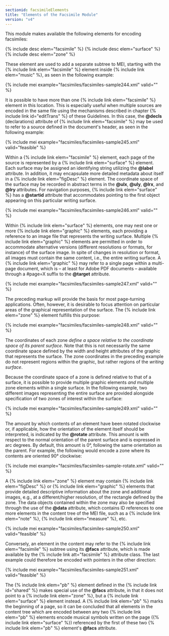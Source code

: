 ```yaml
---
sectionid: facsimileElements
title: "Elements of the Facsimile Module"
version: "v4"
---
```


This module makes available the following elements for encoding facsimiles:

{% include desc elem="facsimile" %}
{% include desc elem="surface" %}
{% include desc elem="zone" %}

These element are used to add a separate subtree to MEI, starting with the {% include link elem="facsimile" %} element inside {% include link elem="music" %}, as seen in the following example:

{% include mei example="facsimiles/facsimiles-sample244.xml" valid="" %}

It is possible to have more than one {% include link elem="facsimile" %} element in this location. This is especially useful when multiple sources are encoded in the same file using the mechanisms described in chapter {% include link id="editTrans" %} of these Guidelines. In this case, the **@decls** (declarations) attribute of {% include link elem="facsimile" %} may be used to refer to a source defined in the document's header, as seen in the following example:

{% include mei example="facsimiles/facsimiles-sample245.xml" valid="feasible" %}

Within a {% include link elem="facsimile" %} element, each page of the source is represented by a {% include link elem="surface" %} element. Each surface may be assigned an identifying string utilizing the **@label** attribute. In addition, it may encapsulate more detailed metadata about itself in a {% include link elem="figDesc" %} element. The coordinate space of the surface may be recorded in abstract terms in the **@ulx**, **@uly**, **@lrx**, and **@lry** attributes. For navigation purposes, {% include link elem="surface" %} has a **@startid** attribute that accommodates pointing to the first object appearing on this particular writing surface.

{% include mei example="facsimiles/facsimiles-sample246.xml" valid="" %}

Within {% include link elem="surface" %} elements, one may nest one or more {% include link elem="graphic" %} elements, each providing a reference to an image file that represents the writing surface. Multiple {% include link elem="graphic" %} elements are permitted in order to accommodate alternative versions (different resolutions or formats, for instance) of the surface image. In spite of changes in resolution or format, all images must contain the same content, i.e., the entire writing surface. A {% include link elem="graphic" %} may refer to a single page within a multi-page document, which is – at least for Adobe PDF documents – available through a #page=X suffix to the **@target** attribute.

{% include mei example="facsimiles/facsimiles-sample247.xml" valid="" %}

The preceding markup will provide the basis for most page-turning applications. Often, however, it is desirable to focus attention on particular areas of the graphical representation of the surface. The {% include link elem="zone" %} element fulfills this purpose:

{% include mei example="facsimiles/facsimiles-sample248.xml" valid="" %}

The coordinates of each zone *define a space relative to the coordinate space of its parent surface*. Note that this is not necessarily the same coordinate space defined by the width and height attributes of the graphic that represents the surface. The zone coordinates in the preceding example do not represent regions within the graphic, but rather regions of the *writing surface*.

Because the coordinate space of a zone is defined relative to that of a surface, it is possible to provide multiple graphic elements *and* multiple zone elements within a single surface. In the following example, two different images representing the entire surface are provided alongside specification of two zones of interest within the surface:

{% include mei example="facsimiles/facsimiles-sample249.xml" valid="" %}

The amount by which contents of an element have been rotated clockwise or, if applicable, how the orientation of the element itself should be interpreted, is indicated by the **@rotate** attribute.
This amount is with respect to the normal orientation of the parent surface and is expressed in arc degrees. By default, this amount is 0&deg;, following the same orientation as the parent.
For example, the following would encode a zone where its contents are oriented 90&deg; clockwise:

{% include mei example="facsimiles/facsimiles-sample-rotate.xml" valid="" %}

A {% include link elem="zone" %} element may contain {% include link elem="figDesc" %} or {% include link elem="graphic" %} elements that provide detailed descriptive information about the zone and additional images, e.g., at a different/higher resolution, of the rectangle defined by the zone. The data objects contained within the zone may also be specified through the use of the **@data** attribute, which contains ID references to one more elements in the content tree of the MEI file, such as a {% include link elem="note" %}, {% include link elem="measure" %}, etc.

{% include mei example="facsimiles/facsimiles-sample250.xml" valid="feasible" %}

Conversely, an element in the content may refer to the {% include link elem="facsimile" %} subtree using its **@facs** attribute, which is made available by the {% include link att="facsimile" %} attribute class. The last example could therefore be encoded with pointers in the other direction:

{% include mei example="facsimiles/facsimiles-sample251.xml" valid="feasible" %}

The {% include link elem="pb" %} element defined in the {% include link id="shared" %} makes special use of the **@facs** attribute, in that it does not point to a {% include link elem="zone" %}, but a {% include link elem="surface" %} element instead. A {% include link elem="pb" %} marks the beginning of a page, so it can be concluded that all elements in the content tree which are encoded between any two {% include link elem="pb" %} elements encode musical symbols written on the page ({% include link elem="surface" %}) referenced by the first of these two {% include link elem="pb" %} element's **@facs** attribute.
